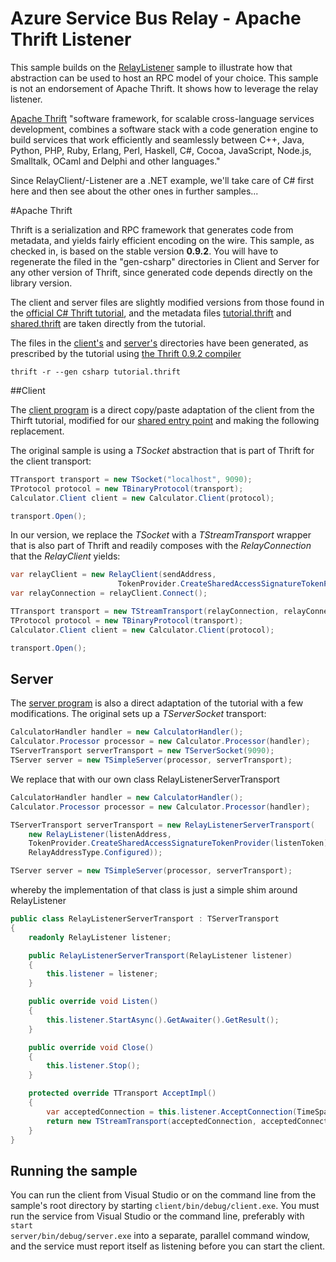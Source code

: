 # Azure Service Bus Relay - Apache Thrift Listener

This sample builds on the [RelayListener](../RelayListener) sample to illustrate
how that abstraction can be used to host an RPC model of your choice. This sample is 
not an endorsement of Apache Thrift. It shows how to leverage the relay listener.

[Apache Thrift](https://thrift.apache.org/) "software framework, for scalable cross-language 
services development, combines a software stack with a code generation engine to build 
services that work efficiently and seamlessly between C++, Java, Python, PHP, Ruby, Erlang, 
Perl, Haskell, C#, Cocoa, JavaScript, Node.js, Smalltalk, OCaml and Delphi and other languages."

Since RelayClient/-Listener are a .NET example, we'll take care of C# first here and then see about the 
other ones in further samples...

#Apache Thrift

Thrift is a serialization and RPC framework that generates code from metadata, and yields 
fairly efficient encoding on the wire. This sample, as checked in, is based on the stable version **0.9.2**. 
You will have to regenerate the filed in the "gen-csharp" directories in Client and Server for
any other version of Thrift, since generated code depends directly on the library version.

The client and server files are slightly modified versions from those found in the 
[official C# Thrift tutorial](https://thrift.apache.org/tutorial/csharp), and the 
metadata files [tutorial.thrift](tutorial.thrift) and [shared.thrift](shared.thrift) 
are taken directly from the tutorial.

The files in the [client's](client/gen-sharp) and [server's](server/gen-sharp) directories
have been generated, as prescribed by the tutorial using [the Thrift 0.9.2 compiler](http://www.apache.org/dyn/closer.cgi?path=/thrift/0.9.2/thrift-0.9.2.exe)

<code>thrift -r --gen csharp tutorial.thrift</code>

 ##Client

The [client program](client/Program.cs) is a direct copy/paste adaptation of the client 
from the Thirft tutorial, modified for our [shared entry point](../common/Main.md) and 
making the following replacement.

The original sample is using a *TSocket* abstraction that is part of Thrift for the client
transport:

```csharp
TTransport transport = new TSocket("localhost", 9090);
TProtocol protocol = new TBinaryProtocol(transport);
Calculator.Client client = new Calculator.Client(protocol);

transport.Open();
```

In our version, we replace the *TSocket* with a *TStreamTransport* wrapper that is 
also part of Thrift and readily composes with the *RelayConnection* that the 
*RelayClient* yields:

```csharp
var relayClient = new RelayClient(sendAddress, 
                        TokenProvider.CreateSharedAccessSignatureTokenProvider(sendToken));
var relayConnection = relayClient.Connect();

TTransport transport = new TStreamTransport(relayConnection, relayConnection);
TProtocol protocol = new TBinaryProtocol(transport);
Calculator.Client client = new Calculator.Client(protocol);

transport.Open();
```

## Server

The [server program](server/Program.cs) is also a direct adaptation of the tutorial
with a few modifications. The original sets up a *TServerSocket* transport:

```csharp
CalculatorHandler handler = new CalculatorHandler();
Calculator.Processor processor = new Calculator.Processor(handler);
TServerTransport serverTransport = new TServerSocket(9090);
TServer server = new TSimpleServer(processor, serverTransport);
```

We replace that with our own class RelayListenerServerTransport

```csharp           
CalculatorHandler handler = new CalculatorHandler();
Calculator.Processor processor = new Calculator.Processor(handler);

TServerTransport serverTransport = new RelayListenerServerTransport(
    new RelayListener(listenAddress,
    TokenProvider.CreateSharedAccessSignatureTokenProvider(listenToken),
    RelayAddressType.Configured));

TServer server = new TSimpleServer(processor, serverTransport);
```

whereby the implementation of that class is just a simple shim around RelayListener

```csharp
public class RelayListenerServerTransport : TServerTransport
{
    readonly RelayListener listener;

    public RelayListenerServerTransport(RelayListener listener)
    {
        this.listener = listener;
    }

    public override void Listen()
    {
        this.listener.StartAsync().GetAwaiter().GetResult();
    }

    public override void Close()
    {
        this.listener.Stop();
    }

    protected override TTransport AcceptImpl()
    {
        var acceptedConnection = this.listener.AcceptConnection(TimeSpan.MaxValue);
        return new TStreamTransport(acceptedConnection, acceptedConnection);
    }
}
```

## Running the sample

You can run the client from Visual Studio or on the command line from the sample's root directory by starting <code>client/bin/debug/client.exe</code>. You
must run the service from Visual Studio or the command line, preferably with <code>start server/bin/debug/server.exe</code> into a separate, parallel command window, and the service must report itself as listening
before you can start the client.
